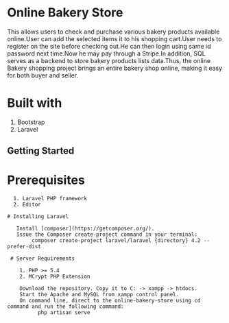 # Online Bakery Store

This allows users to check and purchase various bakery products available online.User can add the selected items it to his shopping cart.User needs to register on the site before checking out.He can then login using same id password next time.Now he may pay through a Stripe.In addition, SQL serves as a backend to store bakery products lists data.Thus, the online Bakery shopping project brings an entire bakery shop online, making it easy for both buyer and seller.

# Built with

1. Bootstrap
2. Laravel

## Getting Started 
   # Prerequisites

      1. Laravel PHP framework
      2. Editor

    # Installing Laravel

       Install [composer](https://getcomposer.org/).
       Issue the Composer create-project command in your terminal:
            composer create-project laravel/laravel {directory} 4.2 --prefer-dist

     # Server Requirements

        1. PHP >= 5.4
        2. MCrypt PHP Extension
        
        Download the repository. Copy it to C: -> xampp -> htdocs.
        Start the Apache and MySQL from xampp control panel.
        On command line, direct to the online-bakery-store using cd command and run the following command:
              php artisan serve
  
